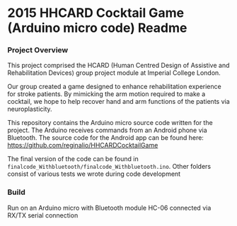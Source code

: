 # 2015 HHCARD Cocktail Game (Arduino micro code) Readme

### Project Overview
This project comprised the HCARD (Human Centred Design of Assistive and Rehabilitation Devices) 
group project module at Imperial College London. 

Our group created a game designed to enhance rehabilitation experience for stroke patients.
By mimicking the arm motion required to make a cocktail, we hope to help recover hand and arm functions
of the patients via neuroplasticity. 

This repository contains the Arduino micro source code written for the project. The Arduino receives commands
from an Android phone via Bluetooth. The source code for the Android app can be found 
here: https://github.com/reginalio/HHCARDCocktailGame

The final version of the code can be found in `finalcode_Withbluetooth/finalcode_Withbluetooth.ino`. Other folders consist of 
various tests we wrote during code development

### Build
Run on an Arduino micro with Bluetooth module HC-06 connected via RX/TX serial connection
